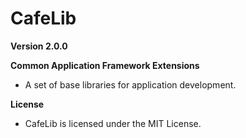 # CafeLib

**Version 2.0.0**

**Common Application Framework Extensions**

- A set of base libraries for application development.

**License**

- CafeLib is licensed under the MIT License.
